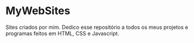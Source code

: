 # MyWebSites
Sites criados por mim. 
 Dedico esse repositório a todos os meus projetos e programas feitos em HTML, CSS e Javascript.
